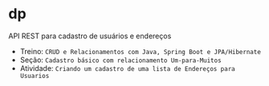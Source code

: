 # dp
API REST para cadastro de usuários e endereços

* Treino: `CRUD e Relacionamentos com Java, Spring Boot e JPA/Hibernate`
* Seção: `Cadastro básico com relacionamento Um-para-Muitos`
* Atividade: `Criando um cadastro de uma lista de Endereços para Usuarios`
